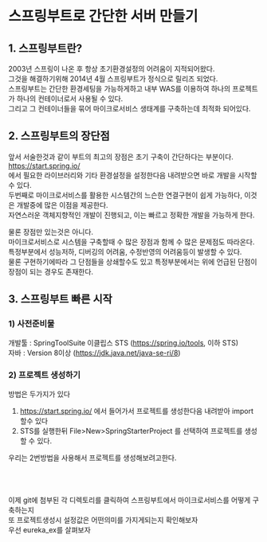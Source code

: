 # 스프링부트로 간단한 서버 만들기

## 1. 스프링부트란?

2003년 스프링이 나온 후 항상 초기환경설정의 어려움이 지적되어왔다.<br>
그것을 해결하기위해 2014년 4월 스프링부트가 정식으로 릴리즈 되었다.<br>
스프링부트는 간단한 환경세팅을 가능하게하고 내부 WAS를 이용하여 하나의 프로젝트가 하나의 컨테이너로서 사용될 수 있다.<br>
그리고 그 컨테이너들을 묶어 마이크로서비스 생태계를 구축하는데 최적화 되어있다.<br>

## 2. 스프링부트의 장단점

앞서 서술한것과 같이 부트의 최고의 장점은 초기 구축이 간단하다는 부분이다.<br>
https://start.spring.io/<br>
에서 필요한 라이브러리와 기타 환경설정을 설정한다음 내려받으면 바로 개발을 시작할 수 있다.<br>
두번째로 마이크로서비스를 활용한 시스템간의 느슨한 연결구현이 쉽게 가능하다, 이것은 개발중에 많은 이점을 제공한다.<br>
자연스러운 객체지향적인 개발이 진행되고, 이는 빠르고 정확한 개발을 가능하게 한다.<br>

물론 장점만 있는것은 아니다.<br>
마이크로서비스로 시스템을 구축할때 수 많은 장점과 함께 수 많은 문제점도 따라온다.<br>
특정부분에서 성능저하, 디버깅의 어려움, 수정반영의 어려움등이 발생할 수 있다.<br>
물론 구현하기에따라 그 단점들을 상쇄할수도 있고 특정부분에서는 위에 언급된 단점이 장점이 되는 경우도 존재한다.<br>

## 3. 스프링부트 빠른 시작

### 1) 사전준비물
개발툴 : SpringToolSuite 이클립스 STS (https://spring.io/tools, 이하 STS)<br>
자바 : Version 8이상 (https://jdk.java.net/java-se-ri/8)<br>

### 2) 프로젝트 생성하기
방법은 두가지가 있다<br>
1. https://start.spring.io/ 에서 들어가서 프로젝트를 생성한다음 내려받아 import 할수 있다<br>
2. STS를 실행한뒤 File>New>SpringStarterProject 를 선택하여 프로젝트를 생성할 수 있다.<br>

우리는 2번방법을 사용해서 프로젝트를 생성해보려고한다.<br>
<br>
<br>
<br>

이제 git에 첨부된 각 디렉토리를 클릭하여 스프링부트에서 마이크로서비스를 어떻게 구축하는지<br>
또 프로젝트생성시 설정값은 어떤의미를 가지게되는지 확인해보자<br>
우선 eureka_ex를 살펴보자<br>
